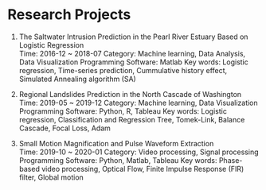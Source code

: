 # Research Projects
1. The Saltwater Intrusion Prediction in the Pearl River Estuary Based on Logistic Regression   
Time: 2016-12 ~ 2018-07
Category: Machine learning, Data Analysis, Data Visualization
Programming Software: Matlab
Key words: Logistic regression, Time-series prediction, Cummulative history effect, Simulated Annealing algorithm (SA)


2. Regional Landslides Prediction in the North Cascade of Washington     
Time: 2019-05 ~ 2019-12
Category: Machine learning, Data Visualization
Programming Software: Python, R, Tableau
Key words: Logistic regression, Classification and Regression Tree, Tomek-Link, Balance Cascade, Focal Loss, Adam 


3. Small Motion Magnification and Pulse Waveform Extraction      
Time: 2019-10 ~ 2020-01
Category: Video processing, Signal processing
Programming Software: Python, Matlab, Tableau
Key words: Phase-based video processing, Optical Flow, Finite Impulse Response (FIR) filter, Global motion
